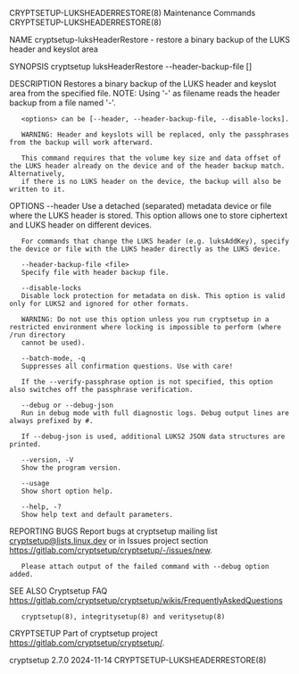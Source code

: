 CRYPTSETUP-LUKSHEADERRESTORE(8)					     Maintenance Commands				       CRYPTSETUP-LUKSHEADERRESTORE(8)

NAME
       cryptsetup-luksHeaderRestore - restore a binary backup of the LUKS header and keyslot area

SYNOPSIS
       cryptsetup luksHeaderRestore --header-backup-file <file> [<options>] <device>

DESCRIPTION
       Restores a binary backup of the LUKS header and keyslot area from the specified file.
       NOTE: Using '-' as filename reads the header backup from a file named '-'.

       <options> can be [--header, --header-backup-file, --disable-locks].

       WARNING: Header and keyslots will be replaced, only the passphrases from the backup will work afterward.

       This command requires that the volume key size and data offset of the LUKS header already on the device and of the header backup match. Alternatively,
       if there is no LUKS header on the device, the backup will also be written to it.

OPTIONS
       --header <device or file storing the LUKS header>
	   Use a detached (separated) metadata device or file where the LUKS header is stored. This option allows one to store ciphertext and LUKS header on
	   different devices.

	   For commands that change the LUKS header (e.g. luksAddKey), specify the device or file with the LUKS header directly as the LUKS device.

       --header-backup-file <file>
	   Specify file with header backup file.

       --disable-locks
	   Disable lock protection for metadata on disk. This option is valid only for LUKS2 and ignored for other formats.

	   WARNING: Do not use this option unless you run cryptsetup in a restricted environment where locking is impossible to perform (where /run directory
	   cannot be used).

       --batch-mode, -q
	   Suppresses all confirmation questions. Use with care!

	   If the --verify-passphrase option is not specified, this option also switches off the passphrase verification.

       --debug or --debug-json
	   Run in debug mode with full diagnostic logs. Debug output lines are always prefixed by #.

	   If --debug-json is used, additional LUKS2 JSON data structures are printed.

       --version, -V
	   Show the program version.

       --usage
	   Show short option help.

       --help, -?
	   Show help text and default parameters.

REPORTING BUGS
       Report bugs at cryptsetup mailing list <cryptsetup@lists.linux.dev> or in Issues project section
       <https://gitlab.com/cryptsetup/cryptsetup/-/issues/new>.

       Please attach output of the failed command with --debug option added.

SEE ALSO
       Cryptsetup FAQ <https://gitlab.com/cryptsetup/cryptsetup/wikis/FrequentlyAskedQuestions>

       cryptsetup(8), integritysetup(8) and veritysetup(8)

CRYPTSETUP
       Part of cryptsetup project <https://gitlab.com/cryptsetup/cryptsetup/>.

cryptsetup 2.7.0							  2024-11-14					       CRYPTSETUP-LUKSHEADERRESTORE(8)
